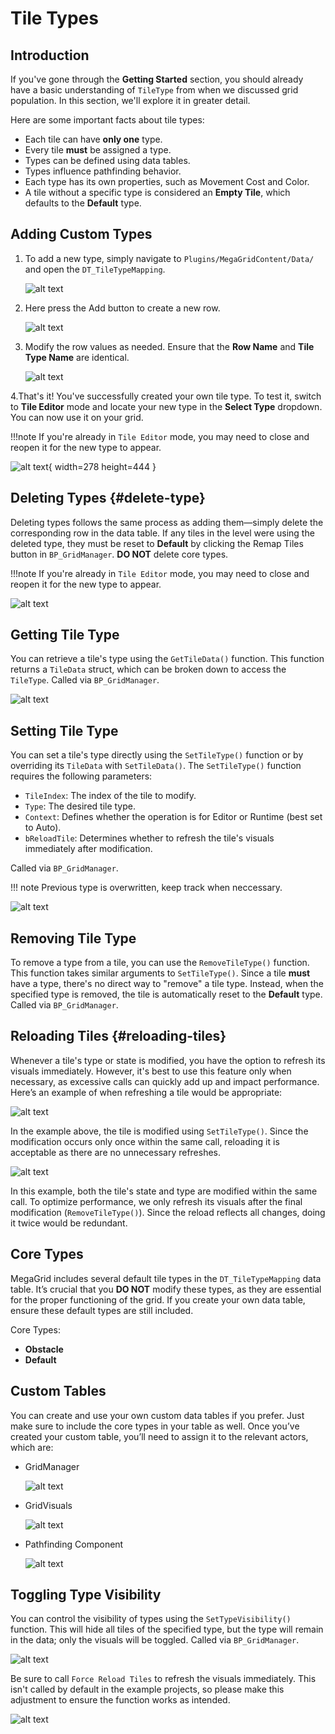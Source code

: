 # Tile Types

## Introduction

If you've gone through the **Getting Started** section, you should already have a basic understanding of ``TileType`` from when we discussed grid population. In this section, we'll explore it in greater detail.

Here are some important facts about tile types:  

- Each tile can have **only one** type.  
- Every tile **must** be assigned a type.  
- Types can be defined using data tables.  
- Types influence pathfinding behavior.  
- Each type has its own properties, such as Movement Cost and Color.  
- A tile without a specific type is considered an **Empty Tile**, which defaults to the **Default** type.

## Adding Custom Types

1. To add a new type, simply navigate to ``Plugins/MegaGridContent/Data/`` and open the ``DT_TileTypeMapping``.
    
    ![alt text](<../images/tile type mapping directory.png>)

2. Here press the <span class="highlight-box-settings">Add</span> button to create a new row.

    ![alt text](<../images/tile type mapping add button.png>)

3. Modify the row values as needed. Ensure that the **Row Name** and **Tile Type Name** are identical.

    ![alt text](<../images/new type add.png>)

4.That's it! You've successfully created your own tile type. To test it, switch to **Tile Editor** mode and locate your new type in the **Select Type** dropdown. You can now use it on your grid.

!!!note 
    If you're already in ``Tile Editor`` mode, you may need to close and reopen it for the new type to appear.

![alt text](<../images/tile editor new type.png>){ width=278 height=444 }

## Deleting Types {#delete-type} 

Deleting types follows the same process as adding them—simply delete the corresponding row in the data table. If any tiles in the level were using the deleted type, they must be reset to **Default** by clicking the <span class="highlight-box-settings">Remap Tiles</span> button in ``BP_GridManager``. **DO NOT** delete core types.

!!!note 
    If you're already in ``Tile Editor`` mode, you may need to close and reopen it for the new type to appear.

![alt text](<../images/remap tiles .png>)

## Getting Tile Type

You can retrieve a tile's type using the ``GetTileData()`` function. This function returns a ``TileData`` struct, which can be broken down to access the ``TileType``. Called via ``BP_GridManager``.

![alt text](<../images/get tile data.png>)

## Setting Tile Type

You can set a tile's type directly using the ``SetTileType()`` function or by overriding its ``TileData`` with ``SetTileData()``. The ``SetTileType()`` function requires the following parameters: 

- ``TileIndex``: The index of the tile to modify.
- ``Type``: The desired tile type.
- ``Context``: Defines whether the operation is for Editor or Runtime (best set to Auto).
- ``bReloadTile``: Determines whether to refresh the tile's visuals immediately after modification.

Called via ``BP_GridManager``.

!!! note
    Previous type is overwritten, keep track when neccessary.

![alt text](<../images/set tile data.png>)

## Removing Tile Type

To remove a type from a tile, you can use the ``RemoveTileType()`` function. This function takes similar arguments to ``SetTileType()``. Since a tile **must** have a type, there's no direct way to "remove" a tile type. Instead, when the specified type is removed, the tile is automatically reset to the **Default** type. Called via ``BP_GridManager``.

## Reloading Tiles {#reloading-tiles}

Whenever a tile's type or state is modified, you have the option to refresh its visuals immediately. However, it's best to use this feature only when necessary, as excessive calls can quickly add up and impact performance. Here’s an example of when refreshing a tile would be appropriate:

![alt text](<../images/relaod tile example 1.png>)

In the example above, the tile is modified using ``SetTileType()``. Since the modification occurs only once within the same call, reloading it is acceptable as there are no unnecessary refreshes. 

![alt text](<../images/reload tile example 2.png>)

In this example, both the tile's state and type are modified within the same call. To optimize performance, we only refresh its visuals after the final modification (``RemoveTileType()``). Since the reload reflects all changes, doing it twice would be redundant.

## Core Types

MegaGrid includes several default tile types in the ``DT_TileTypeMapping`` data table. It’s crucial that you **DO NOT** modify these types, as they are essential for the proper functioning of the grid. If you create your own data table, ensure these default types are still included.

Core Types:

- **Obstacle**
- **Default**

## Custom Tables 

You can create and use your own custom data tables if you prefer. Just make sure to include the core types in your table as well. Once you’ve created your custom table, you’ll need to assign it to the relevant actors, which are:

- GridManager

    ![alt text](<../images/gridmanager type mapping reference.png>)

- GridVisuals

    ![alt text](<../images/gridvisuals type mappin reference.png>)

- Pathfinding Component

    ![alt text](<../images/pathfinding comp typemapping ref.png>)

## Toggling Type Visibility

You can control the visibility of types using the `SetTypeVisibility()` function. This will hide all tiles of the specified type, but the type will remain in the data; only the visuals will be toggled. Called via ``BP_GridManager``.

![alt text](<../images/set type visibility.png>)

Be sure to call `Force Reload Tiles` to refresh the visuals immediately. This isn't called by default in the example projects, so please make this adjustment to ensure the function works as intended.

![alt text](<../images/Screenshot 2025-03-02 150116.png>)

